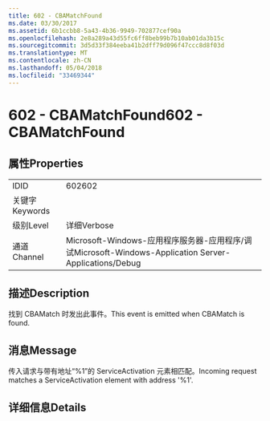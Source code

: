 ```yaml
---
title: 602 - CBAMatchFound
ms.date: 03/30/2017
ms.assetid: 6b1ccbb8-5a43-4b36-9949-702877cef90a
ms.openlocfilehash: 2e8a289a43d55fc6ff8beb99b7b10ab01da3b15c
ms.sourcegitcommit: 3d5d33f384eeba41b2dff79d096f47ccc8d8f03d
ms.translationtype: MT
ms.contentlocale: zh-CN
ms.lasthandoff: 05/04/2018
ms.locfileid: "33469344"
---
```

# <a name="602---cbamatchfound"></a><span data-ttu-id="a1ff2-102">602 - CBAMatchFound</span><span class="sxs-lookup"><span data-stu-id="a1ff2-102">602 - CBAMatchFound</span></span>
## <a name="properties"></a><span data-ttu-id="a1ff2-103">属性</span><span class="sxs-lookup"><span data-stu-id="a1ff2-103">Properties</span></span>  
  
|||  
|-|-|  
|<span data-ttu-id="a1ff2-104">ID</span><span class="sxs-lookup"><span data-stu-id="a1ff2-104">ID</span></span>|<span data-ttu-id="a1ff2-105">602</span><span class="sxs-lookup"><span data-stu-id="a1ff2-105">602</span></span>|  
|<span data-ttu-id="a1ff2-106">关键字</span><span class="sxs-lookup"><span data-stu-id="a1ff2-106">Keywords</span></span>||  
|<span data-ttu-id="a1ff2-107">级别</span><span class="sxs-lookup"><span data-stu-id="a1ff2-107">Level</span></span>|<span data-ttu-id="a1ff2-108">详细</span><span class="sxs-lookup"><span data-stu-id="a1ff2-108">Verbose</span></span>|  
|<span data-ttu-id="a1ff2-109">通道</span><span class="sxs-lookup"><span data-stu-id="a1ff2-109">Channel</span></span>|<span data-ttu-id="a1ff2-110">Microsoft-Windows-应用程序服务器-应用程序/调试</span><span class="sxs-lookup"><span data-stu-id="a1ff2-110">Microsoft-Windows-Application Server-Applications/Debug</span></span>|  
  
## <a name="description"></a><span data-ttu-id="a1ff2-111">描述</span><span class="sxs-lookup"><span data-stu-id="a1ff2-111">Description</span></span>  
 <span data-ttu-id="a1ff2-112">找到 CBAMatch 时发出此事件。</span><span class="sxs-lookup"><span data-stu-id="a1ff2-112">This event is emitted when CBAMatch is found.</span></span>  
  
## <a name="message"></a><span data-ttu-id="a1ff2-113">消息</span><span class="sxs-lookup"><span data-stu-id="a1ff2-113">Message</span></span>  
 <span data-ttu-id="a1ff2-114">传入请求与带有地址“%1”的 ServiceActivation 元素相匹配。</span><span class="sxs-lookup"><span data-stu-id="a1ff2-114">Incoming request matches a ServiceActivation element with address '%1'.</span></span>  
  
## <a name="details"></a><span data-ttu-id="a1ff2-115">详细信息</span><span class="sxs-lookup"><span data-stu-id="a1ff2-115">Details</span></span>
